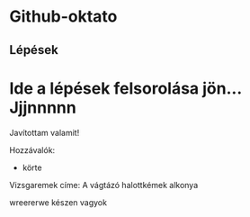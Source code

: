 # Github-oktato

## Lépések
Ide a lépések felsorolása jön...
Jjjnnnnn
=======
Javítottam valamit!

Hozzávalók:
- körte

Vizsgaremek címe: A vágtázó halottkémek alkonya

wreererwe
készen vagyok